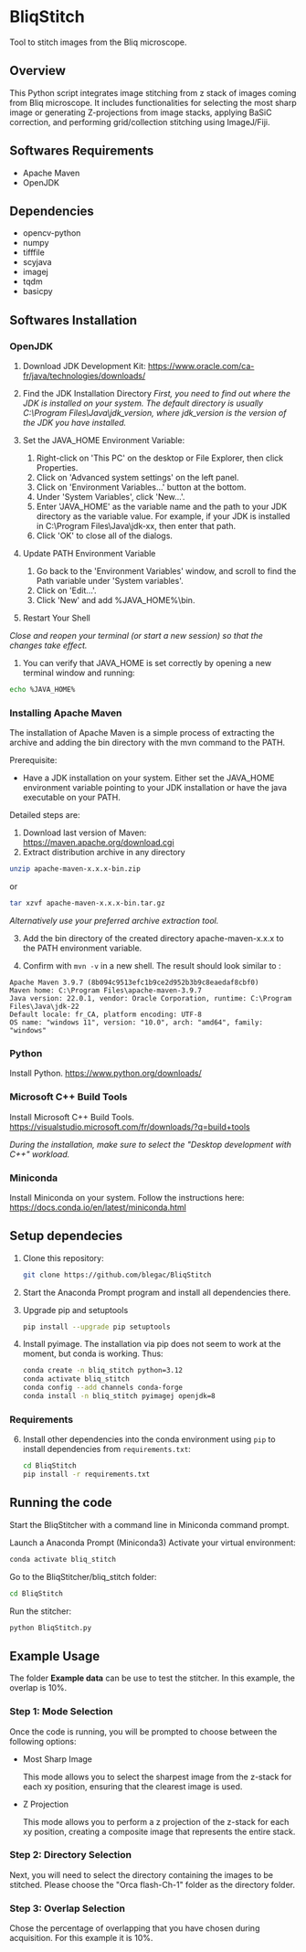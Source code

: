 # BliqStitch

Tool to stitch images from the Bliq microscope.

## Overview

This Python script integrates image stitching from z stack of images coming from Bliq microscope. It includes functionalities for selecting the most sharp image or generating Z-projections from image stacks, applying BaSiC correction, and performing grid/collection stitching using ImageJ/Fiji.

## Softwares Requirements


- Apache Maven
- OpenJDK

## Dependencies

- opencv-python
- numpy
- tifffile
- scyjava
- imagej
- tqdm
- basicpy
  
## Softwares Installation
### OpenJDK

1. Download JDK Development Kit: https://www.oracle.com/ca-fr/java/technologies/downloads/

2. Find the JDK Installation Directory
*First, you need to find out where the JDK is installed on your system. The default directory is usually C:\Program Files\Java\jdk_version\, where jdk_version is the version of the JDK you have installed.*
3. Set the JAVA_HOME Environment Variable:
   1.	Right-click on 'This PC' on the desktop or File Explorer, then click Properties.
   2.	Click on 'Advanced system settings' on the left panel.
   3.	Click on 'Environment Variables...' button at the bottom.
   4.	Under 'System Variables', click 'New...'.
   5.	Enter 'JAVA_HOME' as the variable name and the path to your JDK directory as the variable value. For example, if your JDK is installed in C:\Program Files\Java\jdk-xx, then enter that path.
   6.	Click 'OK' to close all of the dialogs.
4. Update PATH Environment Variable
   1.	Go back to the 'Environment Variables' window, and scroll to find the Path variable under 'System variables'.
   2.	Click on 'Edit...'.
   3.	Click 'New' and add %JAVA_HOME%\bin.
5. Restart Your Shell

*Close and reopen your terminal (or start a new session) so that the changes take effect.*


1. You can verify that JAVA_HOME is set correctly by opening a new terminal window and running:
````bash
echo %JAVA_HOME% 
````

### Installing Apache Maven
The installation of Apache Maven is a simple process of extracting the archive and adding the bin directory with the mvn command to the PATH.

Prerequisite:
- Have a JDK installation on your system. Either set the JAVA_HOME environment variable pointing to your JDK installation or have the java executable on your PATH.

Detailed steps are:

1. Download last version of Maven: https://maven.apache.org/download.cgi
2. Extract distribution archive in any directory
```bash
unzip apache-maven-x.x.x-bin.zip
```

or
```bash
tar xzvf apache-maven-x.x.x-bin.tar.gz
```
*Alternatively use your preferred archive extraction tool.*

3. Add the bin directory of the created directory apache-maven-x.x.x to the PATH environment variable.

4. Confirm with `mvn -v` in a new shell. 
The result should look similar to : 
```output
Apache Maven 3.9.7 (8b094c9513efc1b9ce2d952b3b9c8eaedaf8cbf0)
Maven home: C:\Program Files\apache-maven-3.9.7
Java version: 22.0.1, vendor: Oracle Corporation, runtime: C:\Program Files\Java\jdk-22
Default locale: fr_CA, platform encoding: UTF-8
OS name: "windows 11", version: "10.0", arch: "amd64", family: "windows"
```
### Python

Install Python. https://www.python.org/downloads/

### Microsoft C++ Build Tools

Install Microsoft C++ Build Tools. https://visualstudio.microsoft.com/fr/downloads/?q=build+tools

*During the installation, make sure to select the "Desktop development with C++" workload.*

### Miniconda

Install Miniconda on your system. Follow the instructions here: https://docs.conda.io/en/latest/miniconda.html

## Setup dependecies

1. Clone this repository:

   ```bash
   git clone https://github.com/blegac/BliqStitch
   ```

2. Start the Anaconda Prompt program and install all dependencies there.
3. Upgrade pip and setuptools
   ```bash
   pip install --upgrade pip setuptools
   ```
4. Install pyimage. The installation via pip does not seem to work at the moment, but conda is working. Thus:
    
   ```bash
   conda create -n bliq_stitch python=3.12
   conda activate bliq_stitch
   conda config --add channels conda-forge
   conda install -n bliq_stitch pyimagej openjdk=8
   ```

### Requirements
6. Install other dependencies into the conda environment using `pip` to install dependencies from `requirements.txt`:
   ```bash
   cd BliqStitch
   pip install -r requirements.txt
   ```

## Running the code

Start the BliqStitcher with a command line in Miniconda command prompt.

Launch a Anaconda Prompt (Miniconda3)
Activate your virtual environment:
   ```bash
   conda activate bliq_stitch
   ```

Go to the BliqStitcher/bliq_stitch folder:
   ```bash
   cd BliqStitch
   ```

Run the stitcher:
   ```bash
   python BliqStitch.py
   ```

## Example Usage

The folder **Example data** can be use to test the stitcher. In this example, the overlap is 10%.

### Step 1: Mode Selection

Once the code is running, you will be prompted to choose between the following options:

- Most Sharp Image
   
   This mode allows you to select the sharpest image from the z-stack for each xy position, ensuring that the clearest image is used.

- Z Projection
   
   This mode allows you to perform a z projection of the z-stack for each xy position, creating a composite image that represents the entire stack.

### Step 2: Directory Selection

Next, you will need to select the directory containing the images to be stitched. Please choose the "Orca flash-Ch-1" folder as the directory folder.


### Step 3: Overlap Selection

Chose the percentage of overlapping that you have chosen during acquisition. For this example it is 10%.
